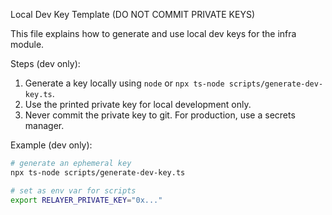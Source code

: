 Local Dev Key Template (DO NOT COMMIT PRIVATE KEYS)

This file explains how to generate and use local dev keys for the infra module.

Steps (dev only):
1. Generate a key locally using `node` or `npx ts-node scripts/generate-dev-key.ts`.
2. Use the printed private key for local development only.
3. Never commit the private key to git. For production, use a secrets manager.

Example (dev only):
```bash
# generate an ephemeral key
npx ts-node scripts/generate-dev-key.ts

# set as env var for scripts
export RELAYER_PRIVATE_KEY="0x..."
```
